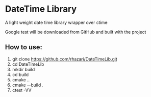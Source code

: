 # DateTime Library
A light weight date time library wrapper over ctime

Google test will be downloaded from GitHub and built with the project

## How to use:

1. git clone https://github.com/rhazari/DateTimeLib.git
2. cd DateTimeLib
3. mkdir build
4. cd build
5. cmake ..
6. cmake --build .
7. ctest -VV


